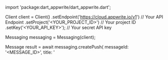 import 'package:dart_appwrite/dart_appwrite.dart';

Client client = Client()
    .setEndpoint('https://cloud.appwrite.io/v1') // Your API Endpoint
    .setProject('<YOUR_PROJECT_ID>') // Your project ID
    .setKey('<YOUR_API_KEY>'); // Your secret API key

Messaging messaging = Messaging(client);

Message result = await messaging.createPush(
    messageId: '<MESSAGE_ID>',
    title: '<TITLE>',
    body: '<BODY>',
    topics: [], // (optional)
    users: [], // (optional)
    targets: [], // (optional)
    data: {}, // (optional)
    action: '<ACTION>', // (optional)
    image: '[ID1:ID2]', // (optional)
    icon: '<ICON>', // (optional)
    sound: '<SOUND>', // (optional)
    color: '<COLOR>', // (optional)
    tag: '<TAG>', // (optional)
    badge: '<BADGE>', // (optional)
    draft: false, // (optional)
    scheduledAt: '', // (optional)
);

